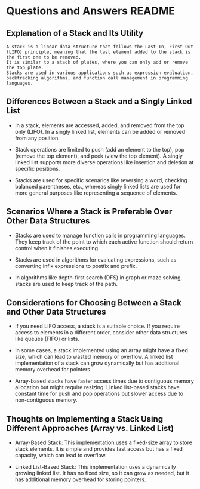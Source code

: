 # Questions and Answers README

## Explanation of a Stack and Its Utility

    A stack is a linear data structure that follows the Last In, First Out (LIFO) principle, meaning that the last element added to the stack is the first one to be removed. 
    It is similar to a stack of plates, where you can only add or remove the top plate. 
    Stacks are used in various applications such as expression evaluation, backtracking algorithms, and function call management in programming languages.

## Differences Between a Stack and a Singly Linked List

   - In a stack, elements are accessed, added, and removed from the top only (LIFO). In a singly linked list, elements can be added or removed from any position.
    
   - Stack operations are limited to push (add an element to the top), pop (remove the top element), and peek (view the top element). A singly linked list supports more diverse operations like insertion and deletion at specific positions.
    
   - Stacks are used for specific scenarios like reversing a word, checking balanced parentheses, etc., whereas singly linked lists are used for more general purposes like representing a sequence of elements.
    
## Scenarios Where a Stack is Preferable Over Other Data Structures

   - Stacks are used to manage function calls in programming languages. They keep track of the point to which each active function should return control when it finishes executing.
    
   - Stacks are used in algorithms for evaluating expressions, such as converting infix expressions to postfix and prefix.
    
   - In algorithms like depth-first search (DFS) in graph or maze solving, stacks are used to keep track of the path.

## Considerations for Choosing Between a Stack and Other Data Structures

   - If you need LIFO access, a stack is a suitable choice. If you require access to elements in a different order, consider other data structures like queues (FIFO) or lists.
    
   - In some cases, a stack implemented using an array might have a fixed size, which can lead to wasted memory or overflow. A linked list implementation of a stack can grow dynamically but has additional memory overhead for pointers.
    
   - Array-based stacks have faster access times due to contiguous memory allocation but might require resizing. Linked list-based stacks have constant time for push and pop operations but slower access due to non-contiguous memory.

## Thoughts on Implementing a Stack Using Different Approaches (Array vs. Linked List)

   - Array-Based Stack: This implementation uses a fixed-size array to store stack elements. It is simple and provides fast access but has a fixed capacity, which can lead to overflow.
    
   - Linked List-Based Stack: This implementation uses a dynamically growing linked list. It has no fixed size, so it can grow as needed, but it has additional memory overhead for storing pointers.